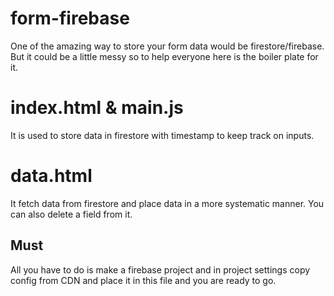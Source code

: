 # form-firebase

One of the amazing way to store your form data would be firestore/firebase.
But it could be a little messy so to help everyone here is the boiler plate for it.

# index.html & main.js
It is used to store data in firestore with timestamp to keep track on inputs.

# data.html
It fetch data from firestore and place data in a more systematic manner. You can also delete a field from it.

## Must
All you have to do is make a firebase project and in project settings copy config from CDN and place it in this file and you are ready to go.
